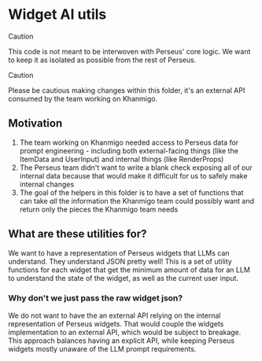 # Widget AI utils

> [!CAUTION]
> This code is not meant to be interwoven with Perseus' core logic.
> We want to keep it as isolated as possible from the rest of Perseus.

> [!CAUTION]
> Please be cautious making changes within this folder,
> it's an external API consumed by the team working on Khanmigo.

## Motivation

1. The team working on Khanmigo needed access to Perseus data for prompt engineering - including both external-facing things (like the ItemData and UserInput) and internal things (like RenderProps)
2. The Perseus team didn't want to write a blank check exposing all of our internal data because that would make it difficult for us to safely make internal changes
3. The goal of the helpers in this folder is to have a set of functions that can take _all_ the information the Khanmigo team could possibly want and return only the pieces the Khanmigo team needs

## What are these utilities for?

We want to have a representation of Perseus widgets that LLMs can understand. They understand JSON pretty well! This is a set of utility functions for each widget that get the minimum amount of data for an LLM to understand the state of the widget, as well as the current user input.


### Why don't we just pass the raw widget json?

We do not want to have the an external API relying on the internal
representation of Perseus widgets. That would couple the widgets implementation to an external API, which would be subject to breakage. This approach balances having an explicit API, while keeping Perseus widgets mostly unaware of the LLM prompt requirements.
